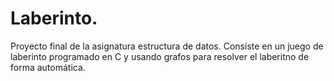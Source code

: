 # Laberinto.
Proyecto final de la asignatura estructura de datos. Consiste en un juego de laberinto programado en C y usando grafos para resolver el laberitno de forma automática.
